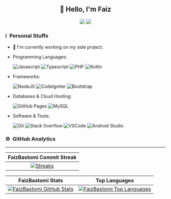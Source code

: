 <div align="center">
<h2>👋 Hello, I'm Faiz</h2>

[<img src="https://img.shields.io/badge/twitter-1DA1F2.svg?&style=for-the-badge&logo=twitter&logoColor=white">](https://twitter.com/FaizBastomi)
[<img src="https://img.shields.io/badge/instagram-%23E4405F.svg?&style=for-the-badge&logo=instagram&logoColor=white">](https://instagram.com/faizbastomi)

</div>

### ℹ &nbsp;Personal Stuffs
- 🔭 I'm currently working on my side project.
- Programming Languages: &nbsp;

  ![Javascript](https://img.shields.io/badge/Javascript-F0DB4F?style=for-the-badge&logo=javascript&logoColor=323330)
  ![Typescript](https://img.shields.io/badge/TypeScript-3178c6?style=for-the-badge&logo=typescript&logoColor=fff)
  ![PHP](https://img.shields.io/badge/PHP-484C89?style=for-the-badge&logo=php&logoColor=fff)
  ![Kotlin](https://img.shields.io/badge/Kotlin-7F52FF?style=for-the-badge&logo=kotlin&logoColor=fff)

- Frameworks: &nbsp;

  ![NodeJS](https://img.shields.io/badge/Node.js-43853D?style=for-the-badge&logo=node.js&logoColor=white)
  ![CodeIgniter](https://img.shields.io/badge/CodeIgniter-DD4814?style=for-the-badge&logo=CodeIgniter&logoColor=fff)
  ![Bootstrap](https://img.shields.io/badge/Bootstrap-563d7c?style=for-the-badge&logo=bootstrap&logoColor=fff)

- Databases & Cloud Hosting: &nbsp;

  ![GitHub Pages](https://img.shields.io/badge/GitHub%20pages-000?style=for-the-badge&logo=github&logoColor=fff)
  ![MySQL](https://img.shields.io/badge/MySQL-00758F?style=for-the-badge&logo=mysql&logoColor=fff)

- Software & Tools: &nbsp;

  ![Git](https://img.shields.io/badge/Git-f34f29?style=for-the-badge&logo=git&logoColor=fff)
  ![Stack Overflow](https://img.shields.io/badge/Stack_overflow-F47F24?style=for-the-badge&logo=stackoverflow&logoColor=fff)
  ![VSCode](https://img.shields.io/badge/Visual_Studio_Code-0098FF?style=for-the-badge&logo=visualstudiocode&logoColor=fff)
  ![Android Studio](https://img.shields.io/badge/Android_Studio-3ddc84?style=for-the-badge&logo=androidstudio&logoColor=fff)

### ⚙ &nbsp;GitHub Analytics

---

|        FaizBastomi Commit Streak        |
|:--------------------------------:|
|    [![Streaks](https://streak-stats.demolab.com/?user=FaizBastomi&theme=radical)](https://streak-stats.demolab.com/)    |

|    FaizBastomi Stats    |    Top Languages    |
| :---------------------: | :-------------------: |
|    [![FaizBastomi GitHub Stats](https://github-readme-stats.vercel.app/api?username=faizbastomi&hide=stars&show_icons=true&locale=en&hide_rank=true&custom_title=My%20GitHub%20Stats&theme=radical)](https://github-readme-stats.vercel.app)    |    [![FaizBastomi Top Languages](https://github-readme-stats.vercel.app/api/top-langs?username=faizbastomi&layout=compact&theme=radical)](https://github-readme-stats.vercel.app)    |
